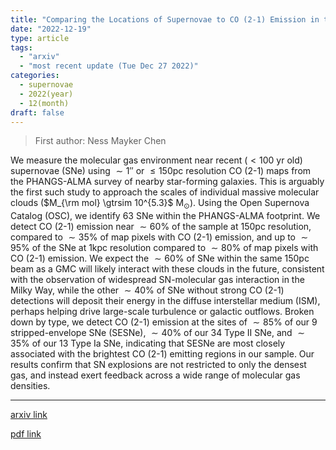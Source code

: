 ```yaml
---
title: "Comparing the Locations of Supernovae to CO (2-1) Emission in their Host Galaxies"
date: "2022-12-19"
type: article
tags:
  - "arxiv"
  - "most recent update (Tue Dec 27 2022)"
categories:
  - supernovae
  - 2022(year)
  - 12(month)
draft: false
---
```


> First author: Ness Mayker Chen

 We measure the molecular gas environment near recent ($< 100$ yr old)
supernovae (SNe) using $\sim1''$ or $\leq 150$pc resolution CO (2-1) maps from
the PHANGS-ALMA survey of nearby star-forming galaxies. This is arguably the
first such study to approach the scales of individual massive molecular clouds
($M_{\rm mol} \gtrsim 10^{5.3}$ M$_{\odot}$). Using the Open Supernova Catalog
(OSC), we identify 63 SNe within the PHANGS-ALMA footprint. We detect CO (2-1)
emission near $\sim60\%$ of the sample at 150pc resolution, compared to
$\sim35\%$ of map pixels with CO (2-1) emission, and up to $\sim95\%$ of the
SNe at 1kpc resolution compared to $\sim80\%$ of map pixels with CO (2-1)
emission. We expect the $\sim60\%$ of SNe within the same 150pc beam as a GMC
will likely interact with these clouds in the future, consistent with the
observation of widespread SN-molecular gas interaction in the Milky Way, while
the other $\sim40\%$ of SNe without strong CO (2-1) detections will deposit
their energy in the diffuse interstellar medium (ISM), perhaps helping drive
large-scale turbulence or galactic outflows. Broken down by type, we detect CO
(2-1) emission at the sites of $\sim85\%$ of our 9 stripped-envelope SNe
(SESNe), $\sim40\%$ of our 34 Type II SNe, and $\sim35\%$ of our 13 Type Ia
SNe, indicating that SESNe are most closely associated with the brightest CO
(2-1) emitting regions in our sample. Our results confirm that SN explosions
are not restricted to only the densest gas, and instead exert feedback across a
wide range of molecular gas densities.

---
[arxiv link](http://arxiv.org/abs/2212.09766v1)

[pdf link](http://arxiv.org/pdf/2212.09766v1)